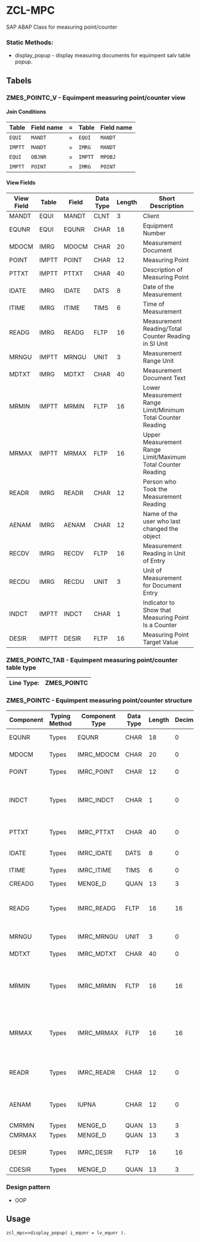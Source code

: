 # ZCL-MPC

SAP ABAP Class for measuring point/counter
### Static Methods:
+  display_popup - display measuring documents for equimpent salv table popup.

## Tabels
### ZMES_POINTC_V - Equimpent measuring point/counter view
#### Join Conditions

| Table | Field name     | = | Table | Field name     |
| :-------- | :------- | :------ | :-------- | :------- |
| `EQUI` | `MANDT` | = | `EQUI` | `MANDT` |
| `IMPTT` | `MANDT` | = | `IMRG` | `MANDT` |
| `EQUI` | `OBJNR` | = | `IMPTT` | `MPOBJ` |
| `IMPTT` | `POINT` | = | `IMRG` | `POINT` |

#### View Fields
| View Field | Table | Field | Data Type | Length | Short Description |
|------------|-------|------------|-----------|--------|--------------------|
| MANDT      | EQUI  | MANDT      | CLNT      | 3      | Client             |
| EQUNR      | EQUI  | EQUNR      | CHAR      | 18     | Equipment Number   |
| MDOCM      | IMRG  | MDOCM      | CHAR      | 20     | Measurement Document |
| POINT      | IMPTT | POINT      | CHAR      | 12     | Measuring Point    |
| PTTXT      | IMPTT | PTTXT      | CHAR      | 40     | Description of Measuring Point |
| IDATE      | IMRG  | IDATE      | DATS      | 8      | Date of the Measurement |
| ITIME      | IMRG  | ITIME      | TIMS      | 6      | Time of Measurement |
| READG      | IMRG  | READG      | FLTP      | 16     | Measurement Reading/Total Counter Reading in SI Unit |
| MRNGU      | IMPTT | MRNGU      | UNIT      | 3      | Measurement Range Unit |
| MDTXT      | IMRG  | MDTXT      | CHAR      | 40     | Measurement Document Text |
| MRMIN      | IMPTT | MRMIN      | FLTP      | 16     | Lower Measurement Range Limit/Minimum Total Counter Reading |
| MRMAX      | IMPTT | MRMAX      | FLTP      | 16     | Upper Measurement Range Limit/Maximum Total Counter Reading |
| READR      | IMRG  | READR      | CHAR      | 12     | Person who Took the Measurement Reading |
| AENAM      | IMRG  | AENAM      | CHAR      | 12     | Name of the user who last changed the object |
| RECDV      | IMRG  | RECDV      | FLTP      | 16     | Measurement Reading in Unit of Entry |
| RECDU      | IMRG  | RECDU      | UNIT      | 3      | Unit of Measurement for Document Entry |
| INDCT      | IMPTT | INDCT      | CHAR      | 1      | Indicator to Show that Measuring Point Is a Counter |
| DESIR      | IMPTT | DESIR      | FLTP      | 16     | Measuring Point Target Value |

### ZMES_POINTC_TAB - Equimpent measuring point/counter table type
| Line Type: | ZMES_POINTC |
| :-------- | :------- | 

### ZMES_POINTC - Equimpent measuring point/counter structure

| Component | Typing Method| Component Type | Data Type | Length | Decimals | Short Description |
|------------|-------|------------|-----------|--------|----------|--------------------|
| EQUNR      | Types | EQUNR      | CHAR      | 18     | 0        | Equipment Number   |
| MDOCM      | Types | IMRC_MDOCM | CHAR      | 20     | 0        | Measurement Document |
| POINT      | Types | IMRC_POINT | CHAR      | 12     | 0        | Measuring Point    |
| INDCT      | Types | IMRC_INDCT | CHAR      | 1      | 0        | Indicator to Show that Measuring Point Is a Counter |
| PTTXT      | Types | IMRC_PTTXT | CHAR      | 40     | 0        | Description of Measuring Point |
| IDATE      | Types | IMRC_IDATE | DATS      | 8      | 0        | Date of the Measurement |
| ITIME      | Types | IMRC_ITIME | TIMS      | 6      | 0        | Time of Measurement |
| CREADG     | Types | MENGE_D    | QUAN      | 13     | 3        | Quantity           |
| READG      | Types | IMRC_READG | FLTP      | 16     | 16       | Measurement Reading/Total Counter Reading in SI Unit |
| MRNGU      | Types | IMRC_MRNGU | UNIT      | 3      | 0        | Measurement Range Unit |
| MDTXT      | Types | IMRC_MDTXT | CHAR      | 40     | 0        | Measurement Document Text |
| MRMIN      | Types | IMRC_MRMIN | FLTP      | 16     | 16       | Lower Measurement Range Limit/Minimum Total Counter Reading |
| MRMAX      | Types | IMRC_MRMAX | FLTP      | 16     | 16       | Upper Measurement Range Limit/Maximum Total Counter Reading |
| READR      | Types | IMRC_READR | CHAR      | 12     | 0        | Person who Took the Measurement Reading |
| AENAM      | Types | IUPNA      | CHAR      | 12     | 0        | Name of the user who last changed the object |
| CMRMIN     | Types | MENGE_D    | QUAN      | 13     | 3        | Quantity           |
| CMRMAX     | Types | MENGE_D    | QUAN      | 13     | 3        | Quantity           |
| DESIR      | Types | IMRC_DESIR | FLTP      | 16     | 16       | Measuring Point Target Value |
| CDESIR     | Types | MENGE_D    | QUAN      | 13     | 3        | Quantity           |

### Design pattern
+ OOP


    
## Usage
```
zcl_mpc=>display_popup( i_equnr = lv_equnr ).
```
